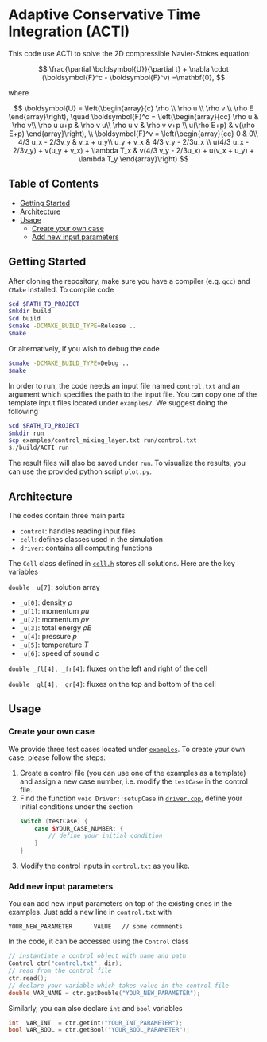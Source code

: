 <!-- omit in toc -->
# Adaptive Conservative Time Integration (ACTI)

This code use ACTI to solve the 2D compressible Navier-Stokes equation:

$$
    \frac{\partial \boldsymbol{U}}{\partial t} +
    \nabla \cdot (\boldsymbol{F}^c - \boldsymbol{F}^v)
    =\mathbf{0},
$$

where

$$
    \boldsymbol{U} = \left(\begin{array}{c}
    \rho \\
    \rho u \\
    \rho v \\
    \rho E
    \end{array}\right),
    \quad
    \boldsymbol{F}^c = \left(\begin{array}{cc}
    \rho u & \rho v\\
    \rho u u+p & \rho v u\\
    \rho u v & \rho v v+p \\
    u(\rho E+p) & v(\rho E+p)
    \end{array}\right),
    \\
    \boldsymbol{F}^v = \left(\begin{array}{cc}
    0 & 0\\
    4/3 u_x - 2/3v_y & v_x + u_y\\
    u_y + v_x & 4/3 v_y - 2/3u_x \\
    u(4/3 u_x - 2/3v_y) + v(u_y + v_x) + \lambda T_x & 
    v(4/3 v_y - 2/3u_x) + u(v_x + u_y) + \lambda T_y
    \end{array}\right)
$$

<!-- omit in toc -->
## Table of Contents
- [Getting Started](#getting-started)
- [Architecture](#architecture)
- [Usage](#usage)
  - [Create your own case](#create-your-own-case)
  - [Add new input parameters](#add-new-input-parameters)

## Getting Started

After cloning the repository, make sure you have a compiler (e.g. `gcc`) and `CMake` installed. To compile code

```bash
$cd $PATH_TO_PROJECT
$mkdir build
$cd build
$cmake -DCMAKE_BUILD_TYPE=Release ..
$make
```

Or alternatively, if you wish to debug the code

```bash
$cmake -DCMAKE_BUILD_TYPE=Debug ..
$make
```

In order to run, the code needs an input file named `control.txt` and an argument which specifies the path to the input file. You can copy one of the template input files located under `examples/`. We suggest doing the following

```bash
$cd $PATH_TO_PROJECT
$mkdir run
$cp examples/control_mixing_layer.txt run/control.txt
$./build/ACTI run
```

The result files will also be saved under `run`. To visualize the results, you can use the provided python script `plot.py`.

## Architecture
The codes contain three main parts
- `control`: handles reading input files
- `cell`: defines classes used in the simulation
- `driver`: contains all computing functions

The `Cell` class defined in [`cell.h`](src/cell.h) stores all solutions. Here are the key variables

`double _u[7]`: solution array
- `_u[0]`: density $\rho$
- `_u[1]`: momentum $\rho u$
- `_u[2]`: momentum $\rho v$
- `_u[3]`: total energy $\rho E$
- `_u[4]`: pressure $p$
- `_u[5]`: temperature $T$
- `_u[6]`: speed of sound $c$

`double _fl[4], _fr[4]`: fluxes on the left and right of the cell

`double _gl[4], _gr[4]`: fluxes on the top and bottom of the cell

## Usage

### Create your own case
We provide three test cases located under [`examples`](examples/). To create your own case, please follow the steps:

1. Create a control file (you can use one of the examples as a template) and assign a new case number, i.e. modify the `testCase` in the control file.
2. Find the function `void Driver::setupCase` in [`driver.cpp`](src/driver.cpp), define your initial conditions under the section
    ```cpp
    switch (testCase) {
        case $YOUR_CASE_NUMBER: {
            // define your initial condition
        }
    }
    ```
3. Modify the control inputs in `control.txt` as you like.

### Add new input parameters
You can add new input parameters on top of the existing ones in the examples. Just add a new line in `control.txt` with
```
YOUR_NEW_PARAMETER      VALUE   // some commments
```
In the code, it can be accessed using the `Control` class
```cpp
// instantiate a control object with name and path
Control ctr("control.txt", dir);  
// read from the control file  
ctr.read();
// declare your variable which takes value in the control file
double VAR_NAME = ctr.getDouble("YOUR_NEW_PARAMETER");
```
Similarly, you can also declare `int` and `bool` variables
```cpp
int  VAR_INT  = ctr.getInt("YOUR_INT_PARAMETER");
bool VAR_BOOL = ctr.getBool("YOUR_BOOL_PARAMETER");
```

